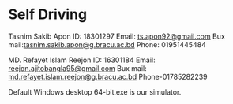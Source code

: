 # Self Driving

Tasnim Sakib Apon
ID: 18301297
Email: ts.apon92@gmail.com
Bux mail:tasnim.sakib.apon@g.bracu.ac.bd
Phone: 01951445484

MD. Refayet Islam Reejon
ID: 16301184
Email: reejon.ajitobangla95@gmail.com
Bux mail: md.refayet.islam.reejon@g.bracu.ac.bd
Phone-01785282239


Default Windows desktop 64-bit.exe is our simulator. 
